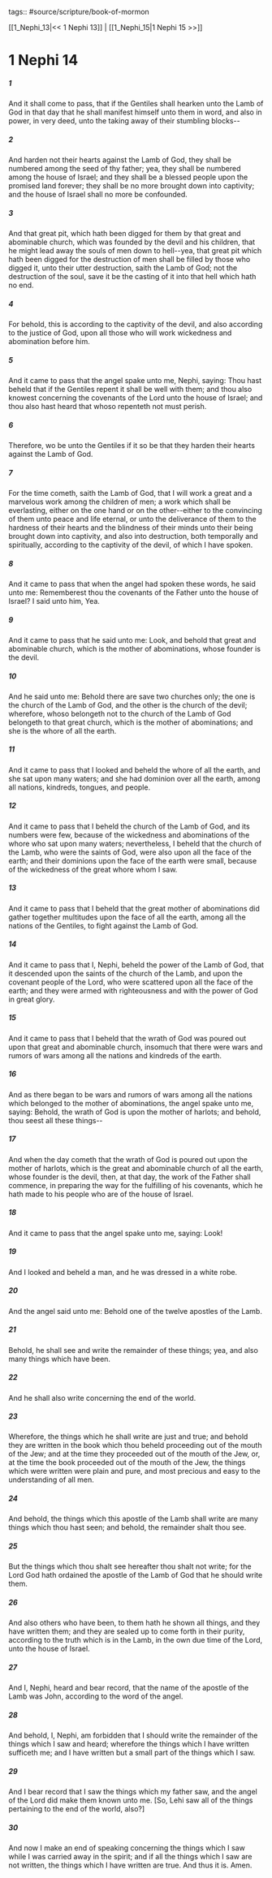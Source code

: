 tags:: #source/scripture/book-of-mormon

[[1_Nephi_13|<< 1 Nephi 13]] | [[1_Nephi_15|1 Nephi 15 >>]]

# 1 Nephi 14

##### 1

And it shall come to pass, that if the Gentiles shall hearken unto the Lamb of God in that day that he shall manifest himself unto them in word, and also in power, in very deed, unto the taking away of their stumbling blocks--

##### 2

And harden not their hearts against the Lamb of God, they shall be numbered among the seed of thy father; yea, they shall be numbered among the house of Israel; and they shall be a blessed people upon the promised land forever; they shall be no more brought down into captivity; and the house of Israel shall no more be confounded.

##### 3

And that great pit, which hath been digged for them by that great and abominable church, which was founded by the devil and his children, that he might lead away the souls of men down to hell--yea, that great pit which hath been digged for the destruction of men shall be filled by those who digged it, unto their utter destruction, saith the Lamb of God; not the destruction of the soul, save it be the casting of it into that hell which hath no end.

##### 4

For behold, this is according to the captivity of the devil, and also according to the justice of God, upon all those who will work wickedness and abomination before him.

##### 5

And it came to pass that the angel spake unto me, Nephi, saying: Thou hast beheld that if the Gentiles repent it shall be well with them; and thou also knowest concerning the covenants of the Lord unto the house of Israel; and thou also hast heard that whoso repenteth not must perish.

##### 6

Therefore, wo be unto the Gentiles if it so be that they harden their hearts against the Lamb of God.

##### 7

For the time cometh, saith the Lamb of God, that I will work a great and a marvelous work among the children of men; a work which shall be everlasting, either on the one hand or on the other--either to the convincing of them unto peace and life eternal, or unto the deliverance of them to the hardness of their hearts and the blindness of their minds unto their being brought down into captivity, and also into destruction, both temporally and spiritually, according to the captivity of the devil, of which I have spoken.

##### 8

And it came to pass that when the angel had spoken these words, he said unto me: Rememberest thou the covenants of the Father unto the house of Israel? I said unto him, Yea.

##### 9

And it came to pass that he said unto me: Look, and behold that great and abominable church, which is the mother of abominations, whose founder is the devil.

##### 10

And he said unto me: Behold there are save two churches only; the one is the church of the Lamb of God, and the other is the church of the devil; wherefore, whoso belongeth not to the church of the Lamb of God belongeth to that great church, which is the mother of abominations; and she is the whore of all the earth.

##### 11

And it came to pass that I looked and beheld the whore of all the earth, and she sat upon many waters; and she had dominion over all the earth, among all nations, kindreds, tongues, and people.

##### 12

And it came to pass that I beheld the church of the Lamb of God, and its numbers were few, because of the wickedness and abominations of the whore who sat upon many waters; nevertheless, I beheld that the church of the Lamb, who were the saints of God, were also upon all the face of the earth; and their dominions upon the face of the earth were small, because of the wickedness of the great whore whom I saw.

##### 13

And it came to pass that I beheld that the great mother of abominations did gather together multitudes upon the face of all the earth, among all the nations of the Gentiles, to fight against the Lamb of God.

##### 14

And it came to pass that I, Nephi, beheld the power of the Lamb of God, that it descended upon the saints of the church of the Lamb, and upon the covenant people of the Lord, who were scattered upon all the face of the earth; and they were armed with righteousness and with the power of God in great glory.

##### 15

And it came to pass that I beheld that the wrath of God was poured out upon that great and abominable church, insomuch that there were wars and rumors of wars among all the nations and kindreds of the earth.

##### 16

And as there began to be wars and rumors of wars among all the nations which belonged to the mother of abominations, the angel spake unto me, saying: Behold, the wrath of God is upon the mother of harlots; and behold, thou seest all these things--

##### 17

And when the day cometh that the wrath of God is poured out upon the mother of harlots, which is the great and abominable church of all the earth, whose founder is the devil, then, at that day, the work of the Father shall commence, in preparing the way for the fulfilling of his covenants, which he hath made to his people who are of the house of Israel.

##### 18

And it came to pass that the angel spake unto me, saying: Look!

##### 19

And I looked and beheld a man, and he was dressed in a white robe.

##### 20

And the angel said unto me: Behold one of the twelve apostles of the Lamb.

##### 21

Behold, he shall see and write the remainder of these things; yea, and also many things which have been.

##### 22

And he shall also write concerning the end of the world.

##### 23

Wherefore, the things which he shall write are just and true; and behold they are written in the book which thou beheld proceeding out of the mouth of the Jew; and at the time they proceeded out of the mouth of the Jew, or, at the time the book proceeded out of the mouth of the Jew, the things which were written were plain and pure, and most precious and easy to the understanding of all men.

##### 24

And behold, the things which this apostle of the Lamb shall write are many things which thou hast seen; and behold, the remainder shalt thou see.

##### 25

But the things which thou shalt see hereafter thou shalt not write; for the Lord God hath ordained the apostle of the Lamb of God that he should write them.

##### 26

And also others who have been, to them hath he shown all things, and they have written them; and they are sealed up to come forth in their purity, according to the truth which is in the Lamb, in the own due time of the Lord, unto the house of Israel.

##### 27

And I, Nephi, heard and bear record, that the name of the apostle of the Lamb was John, according to the word of the angel.

##### 28

And behold, I, Nephi, am forbidden that I should write the remainder of the things which I saw and heard; wherefore the things which I have written sufficeth me; and I have written but a small part of the things which I saw.

##### 29

And I bear record that I saw the things which my father saw, and the angel of the Lord did make them known unto me. [So, Lehi saw all of the things pertaining to the end of the world, also?]

##### 30

And now I make an end of speaking concerning the things which I saw while I was carried away in the spirit; and if all the things which I saw are not written, the things which I have written are true. And thus it is. Amen.
